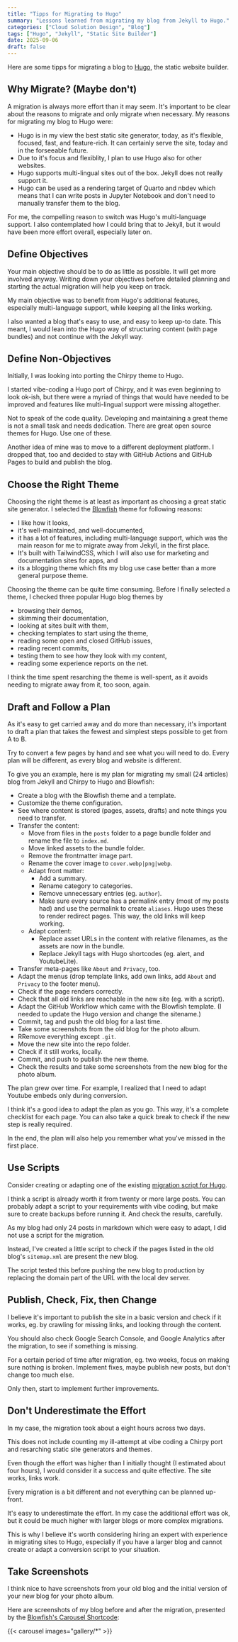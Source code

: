 ```yaml
---
title: "Tipps for Migrating to Hugo"
summary: "Lessons learned from migrating my blog from Jekyll to Hugo."
categories: ["Cloud Solution Design", "Blog"]
tags: ["Hugo", "Jekyll", "Static Site Builder"]
date: 2025-09-06
draft: false
---
```


Here are some tipps for migrating a blog to [Hugo](https://gohugo.io), the static website builder.

## Why Migrate? (Maybe don't)

A migration is always more effort than it may seem. It's important to be clear about the reasons to migrate and only migrate when necessary. My reasons for migrating my blog to Hugo were:

- Hugo is in my view the best static site generator, today, as it's flexible, focused, fast, and feature-rich. It can certainly serve the site, today and in the forseeable future.
- Due to it's focus and flexiblity, I plan to use Hugo also for other websites.
- Hugo supports multi-lingual sites out of the box. Jekyll does not really support it.
- Hugo can be used as a rendering target of Quarto and nbdev which means that I can write posts in Jupyter Notebook and don't need to manually transfer them to the blog. 

For me, the compelling reason to switch was Hugo's multi-language support. I also contemplated how I could bring that to Jekyll, but it would have been more effort overall, especially later on.

## Define Objectives

Your main objective should be to do as little as possible. It will get more involved anyway. Writing down your objectives before detailed planning and starting the actual migration will help you keep on track.

My main objective was to benefit from Hugo's additional features, especially multi-language support, while keeping all the links working. 

I also wanted a blog that's easy to use, and easy to keep up-to date. This meant, I would lean into the Hugo way of structuring content (with page bundles) and not continue with the Jekyll way.

## Define Non-Objectives

Initially, I was looking into porting the Chirpy theme to Hugo.

I started vibe-coding a Hugo port of Chirpy, and it was even beginning to look ok-ish, but there were a myriad of things that would have needed to be improved and features like multi-lingual support were missing altogether. 

Not to speak of the code quality. Developing and maintaining a great theme is not a small task and needs dedication. There are great open source themes for Hugo. Use one of these.

Another idea of mine was to move to a different deployment platform. I dropped that, too and decided to stay with GitHub Actions and GitHub Pages to build and publish the blog.

## Choose the Right Theme

Choosing the right theme is at least as important as choosing a great static site generator. I selected the [Blowfish](https://blowfish.page) theme for following reasons:

- I like how it looks,
- it's well-maintained, and well-documented,
- it has a lot of features, including multi-language support, which was the main reason for me to migrate away from Jekyll, in the first place. 
- It's built with TailwindCSS, which I will also use for marketing and documentation sites for apps, and
- its a blogging theme which fits my blog use case better than a more general purpose theme.

Choosing the theme can be quite time consuming. Before I finally selected a theme, I checked three popular Hugo blog themes by 

- browsing their demos, 
- skimming their documentation, 
- looking at sites built with them, 
- checking templates to start using the theme,
- reading some open and closed GitHub issues, 
- reading recent commits, 
- testing them to see how they look with my content,
- reading some experience reports on the net. 

I think the time spent resarching the theme is well-spent, as it avoids needing to migrate away from it, too soon, again. 

## Draft and Follow a Plan

As it's easy to get carried away and do more than necessary, it's important to draft a plan that takes the fewest and simplest steps possible to get from A to B. 

Try to convert a few pages by hand and see what you will need to do. Every plan will be different, as every blog and website is different. 

To give you an example, here is my plan for migrating my small (24 articles) blog from Jekyll and Chirpy to Hugo and Blowfish:

- Create a blog with the Blowfish theme and a template.
- Customize the theme configuration.
- See where content is stored (pages, assets, drafts) and note things you need to transfer.
- Transfer the content:
  - Move from files in the `posts` folder to a page bundle folder and rename the file to `index.md`.
  - Move linked assets to the bundle folder.
  - Remove the frontmatter image part.
  - Rename the cover image to `cover.webp|png|webp`.
  - Adapt front matter: 
    - Add a summary.
    - Rename category to categories.
    - Remove unnecessary entries (eg. `author`).
    - Make sure every source has a permalink entry (most of my posts had) and use the permalink to create `aliases`. Hugo uses these to render redirect pages. This way, the old links will keep working.
  - Adapt content:
    - Replace asset URLs in the content with relative filenames, as the assets are now in the bundle.
    - Replace Jekyll tags with Hugo shortcodes (eg. alert, and YoutubeLite).
- Transfer meta-pages like `About` and `Privacy`, too.
- Adapt the menus (drop template links, add own links, add `About` and `Privacy` to the footer menu).
- Check if the page renders correctly.
- Check that all old links are reachable in the new site (eg. with a script).
- Adapt the GitHub Workflow which came with the Blowfish template. (I needed to update the Hugo version and change the sitename.)
- Commit, tag and push the old blog for a last time.
- Take some screenshots from the old blog for the photo album.
- RRemove everything except `.git`.
- Move the new site into the repo folder.
- Check if it still works, locally.
- Commit, and push to publish the new theme.
- Check the results and take some screenshots from the new blog for the photo album.

The plan grew over time. For example, I realized that I need to adapt Youtube embeds only during conversion. 

I think it's a good idea to adapt the plan as you go. This way, it's a complete checklist for each page. You can also take a quick break to check if the new step is really required.

In the end, the plan will also help you remember what you've missed in the first place.

## Use Scripts

Consider creating or adapting one of the existing [migration script for Hugo](https://gohugo.io/tools/migrations/). 

I think a script is already worth it from twenty or more large posts. You can probably adapt a script to your requirements with vibe coding, but make sure to create backups before running it. And check the results, carefully.

As my blog had only 24 posts in markdown which were easy to adapt, I did not use a script for the migration.

Instead, I've created a little script to check if the pages listed in the old blog's `sitemap.xml` are present the new blog.

The script tested this before pushing the new blog to production by replacing the domain part of the URL with the local dev server.

## Publish, Check, Fix, then Change

I believe it's important to publish the site in a basic version and check if it works, eg. by crawling for missing links, and looking through the content.

You should also check Google Search Console, and Google Analytics after the migration, to see if something is missing.

For a certain period of time after migration, eg. two weeks, focus on making sure nothing is broken. Implement fixes, maybe publish new posts, but don't change too much else.

Only then, start to implement further improvements.

## Don't Underestimate the Effort

In my case, the migration took about a eight hours across two days. 

This does not include counting my ill-attempt at vibe coding a Chirpy port and resarching static site generators and themes. 

Even though the effort was higher than I initially thought (I estimated about four hours), I would consider it a success and quite effective. The site works, links work.

Every migration is a bit different and not everything can be planned up-front. 

It's easy to underestimate the effort. In my case the additional effort was ok, but it could be much higher with larger blogs or more complex migrations. 

This is why I believe it's worth considering hiring an expert with experience in migrating sites to Hugo, especially if you have a larger blog and cannot create or adapt a conversion script to your situation.

## Take Screenshots

I think nice to have screenshots from your old blog and the initial version of your new blog for your photo album. 

Here are screenshots of my blog before and after the migration, presented by the [Blowfish's Carousel Shortcode](https://blowfish.page/docs/shortcodes/#carousel):

{{< carousel images="gallery/*" >}}